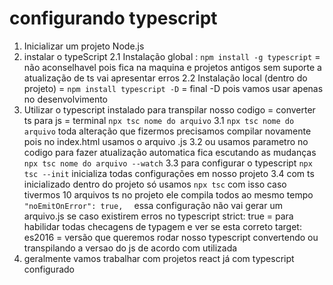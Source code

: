 # configurando typescript

1. Inicializar um projeto Node.js
2. instalar o typeScript
  2.1 Instalação global : `npm install -g typescript` = não aconselhavel pois fica na maquina e projetos antigos sem suporte a atualização de ts vai apresentar erros
  2.2 Instalação  local (dentro do projeto) = `npm install typescript -D` = final -D pois vamos usar apenas no desenvolvimento
3. Utilizar o typescript instalado para transpilar nosso codigo = converter ts para js = terminal `npx tsc nome do arquivo`
 3.1 `npx tsc nome do arquivo` toda alteração que fizermos precisamos compilar novamente pois no index.html usamos o arquivo .js
 3.2 ou usamos parametro no codigo para fazer atualização automatica fica escutando as mudanças `npx tsc nome do arquivo --watch`
 3.3 para configurar o typescript `npx tsc --init` inicializa todas configurações em nosso projeto
 3.4 com ts inicializado dentro do projeto só usamos `npx tsc` com isso caso tivermos 10 arquivos ts no projeto ele compila todos ao mesmo tempo
 `"noEmitOnError": true,  ` essa configuração não vai gerar um arquivo.js se caso existirem erros no typescript
 strict: true = para habilidar todas checagens de typagem e ver se esta correto
 target: es2016 = versão que queremos rodar nosso typescript convertendo ou transpilando a versao do js de acordo com utilizada
 4. geralmente vamos trabalhar com projetos react já com typescript configurado
